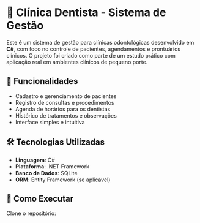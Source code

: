 # 🦷 Clínica Dentista - Sistema de Gestão

Este é um sistema de gestão para clínicas odontológicas desenvolvido em **C#**, com foco no controle de pacientes, agendamentos e prontuários clínicos. O projeto foi criado como parte de um estudo prático com aplicação real em ambientes clínicos de pequeno porte.

## 📌 Funcionalidades

- Cadastro e gerenciamento de pacientes
- Registro de consultas e procedimentos
- Agenda de horários para os dentistas
- Histórico de tratamentos e observações
- Interface simples e intuitiva

## 🛠️ Tecnologias Utilizadas

- **Linguagem**: C#
- **Plataforma**: .NET Framework 
- **Banco de Dados**: SQLite 
- **ORM**: Entity Framework (se aplicável)

## 🚀 Como Executar

 Clone o repositório:
 
